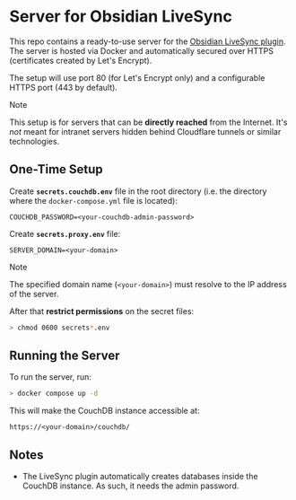 # Server for Obsidian LiveSync

This repo contains a ready-to-use server for the [Obsidian LiveSync plugin](https://github.com/vrtmrz/obsidian-livesync). The server is hosted via Docker and automatically secured over HTTPS (certificates created by Let's Encrypt).

The setup will use port 80 (for Let's Encrypt only) and a configurable HTTPS port (443 by default).

> [!NOTE]
> This setup is for servers that can be **directly reached** from the Internet. It's *not* meant for intranet servers hidden behind Cloudflare tunnels or similar technologies.

## One-Time Setup

Create **`secrets.couchdb.env`** file in the root directory (i.e. the directory where the `docker-compose.yml` file is located):

```
COUCHDB_PASSWORD=<your-couchdb-admin-password>
```

Create **`secrets.proxy.env`** file:

```
SERVER_DOMAIN=<your-domain>
```

> [!NOTE]
> The specified domain name (`<your-domain>`) must resolve to the IP address of the server.

After that **restrict permissions** on the secret files:

```sh
> chmod 0600 secrets*.env
```

## Running the Server

To run the server, run:

```sh
> docker compose up -d
```

This will make the CouchDB instance accessible at:

    https://<your-domain>/couchdb/

## Notes

* The LiveSync plugin automatically creates databases inside the CouchDB instance. As such, it needs the admin password.
